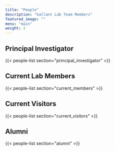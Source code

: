 ```yaml
---
title: "People"
description: "Gallant Lab Team Members"
featured_image: ""
menu: "main"
weight: 2
---
```


## Principal Investigator

{{< people-list section="principal_investigator" >}}

## Current Lab Members

{{< people-list section="current_members" >}}

## Current Visitors

{{< people-list section="current_visitors" >}}

## Alumni

{{< people-list section="alumni" >}}
